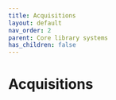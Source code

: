 ```yaml
---
title: Acquisitions
layout: default
nav_order: 2
parent: Core library systems
has_children: false
---
```


# Acquisitions
